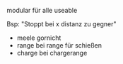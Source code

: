 modular
für alle useable

Bsp: "Stoppt bei x distanz zu gegner"
- meele gornicht
- range bei range für schießen
- charge bei chargerange